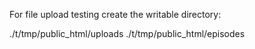 

For file upload testing create the writable directory:

./t/tmp/public_html/uploads
./t/tmp/public_html/episodes





